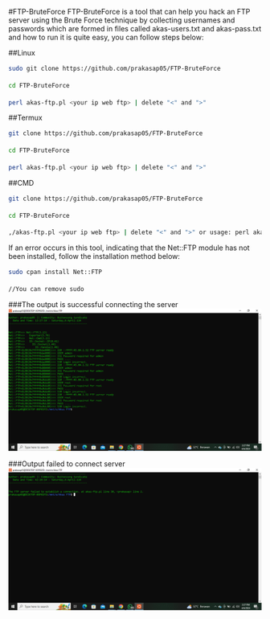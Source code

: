 #FTP-BruteForce
FTP-BruteForce is a tool that can help you hack an FTP server using the Brute Force technique by collecting usernames and passwords which are formed in files called akas-users.txt and akas-pass.txt and how to run it is quite easy, you can follow steps below:

##Linux
```bash
sudo git clone https://github.com/prakasap05/FTP-BruteForce

cd FTP-BruteForce

perl akas-ftp.pl <your ip web ftp> | delete "<" and ">"
```

##Termux
```bash
git clone https://github.com/prakasap05/FTP-BruteForce

cd FTP-BruteForce

perl akas-ftp.pl <your ip web ftp> | delete "<" and ">"
```

##CMD
```bash
git clone https://github.com/prakasap05/FTP-BruteForce

cd FTP-BruteForce

,/akas-ftp.pl <your ip web ftp> | delete "<" and ">" or usage: perl akas-ftp.pl <your ip web ftp>
```

If an error occurs in this tool, indicating that the Net::FTP module has not been installed, follow the installation method below:
```bash
sudo cpan install Net::FTP

//You can remove sudo
```

###The output is successful connecting the server
![LogoProject](https://raw.githubusercontent.com/prakasap05/FTP-BruteForce/main/succes.png)


###Output failed to connect server
![LogoProject](https://raw.githubusercontent.com/prakasap05/FTP-BruteForce/main/error.png)
